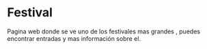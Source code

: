 # Festival
Pagina web donde se ve uno de los festivales mas grandes , puedes encontrar entradas y mas información sobre el.
